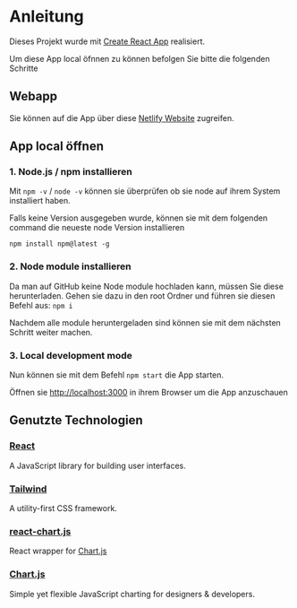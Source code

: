 # Anleitung

Dieses Projekt wurde mit [Create React App](https://github.com/facebook/create-react-app) realisiert.

Um diese App local öfnnen zu können befolgen Sie bitte die folgenden Schritte

## Webapp

Sie können auf die App über diese [Netlify Website](https://lernende-thurgau.netlify.app) zugreifen. 

## App local öffnen


### 1. Node.js / npm installieren

Mit `npm -v` / `node -v` können sie überprüfen ob sie node auf ihrem System installiert haben.

Falls keine Version ausgegeben wurde, können sie mit dem folgenden command die neueste node Version installieren 

`npm install npm@latest -g`



### 2. Node module installieren

Da man auf GitHub keine Node module hochladen kann, müssen Sie diese herunterladen.
Gehen sie dazu in den root Ordner und führen sie diesen Befehl aus: `npm i`

Nachdem alle module heruntergeladen sind können sie mit dem nächsten Schritt weiter machen.


### 3. Local development mode

Nun können sie mit dem Befehl `npm start` die App starten.

Öffnen sie [http://localhost:3000](http://localhost:3000) in ihrem Browser um die App anzuschauen



## Genutzte Technologien

### [React](https://reactjs.org/)
A JavaScript library for building user interfaces.


### [Tailwind](https://tailwindcss.com/)
A utility-first CSS framework.


### [react-chart.js](https://github.com/reactchartjs/react-chartjs-2)
React wrapper for [Chart.js](https://www.chartjs.org)


### [Chart.js](https://www.chartjs.org)
Simple yet flexible JavaScript charting for designers & developers.
